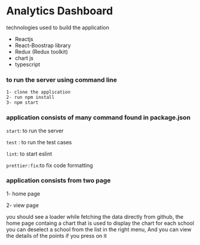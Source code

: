 # Analytics Dashboard

technologies used to build the application

- Reactjs
- React-Boostrap library
- Redux (Redux toolkit)
- chart js
- typescript

### to run the server using command line

```
1- clone the application
2- run npm install
3- npm start
```

### application consists of many command found in package.json

`start`: to run the server

`test` : to run the test cases

`lint`: to start eslint

`prettier:fix`:to fix code formatting

### application consists from two page

1- home page

2- view page

you should see a loader while fetching the data directly from github, the home page containg a chart that is used to display the chart for each school you can deselect a school from the list in the right menu, And you can view the details of the points if you press on it
